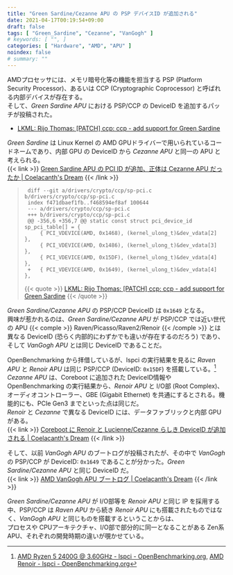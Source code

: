 ```yaml
---
title: "Green Sardine/Cezanne APU の PSP デバイスID が追加される"
date: 2021-04-17T00:19:54+09:00
draft: false
tags: [ "Green_Sardine", "Cezanne", "VanGogh" ]
# keywords: [ "", ]
categories: [ "Hardware", "AMD", "APU" ]
noindex: false
# summary: ""
---
```


AMDプロセッサには、メモリ暗号化等の機能を担当する PSP (Platform Security Processor)、あるいは CCP (Cryptographic Coprocessor) と呼ばれる内部デバイスが存在する。  
そして、*Green Sardine APU* における PSP/CCP の DeviceID を追加するパッチが投稿された。  

 * [LKML: Rijo Thomas: [PATCH] ccp: ccp - add support for Green Sardine](https://lkml.org/lkml/2021/4/16/273)

*Green Sardine* は Linux Kernel の AMD GPUドライバーで用いられているコードネームであり、内部 GPU の DeviceID から *Cezanne APU* と同一の APU と考えられる。  
{{< link >}} [Green Sardine APU の PCI ID が追加、正体は Cezanne APU だったか | Coelacanth's Dream](/posts/2021/01/14/green_sardine-pciid/) {{< /link >}}

 > 		diff --git a/drivers/crypto/ccp/sp-pci.c b/drivers/crypto/ccp/sp-pci.c
 > 		index f471dbaef1fb..f468594ef8af 100644
 > 		--- a/drivers/crypto/ccp/sp-pci.c
 > 		+++ b/drivers/crypto/ccp/sp-pci.c
 > 		@@ -356,6 +356,7 @@ static const struct pci_device_id sp_pci_table[] = {
 > 		 	{ PCI_VDEVICE(AMD, 0x1468), (kernel_ulong_t)&dev_vdata[2] },
 > 		 	{ PCI_VDEVICE(AMD, 0x1486), (kernel_ulong_t)&dev_vdata[3] },
 > 		 	{ PCI_VDEVICE(AMD, 0x15DF), (kernel_ulong_t)&dev_vdata[4] },
 > 		+	{ PCI_VDEVICE(AMD, 0x1649), (kernel_ulong_t)&dev_vdata[4] },
 >
 > {{< quote >}} [LKML: Rijo Thomas: [PATCH] ccp: ccp - add support for Green Sardine](https://lkml.org/lkml/2021/4/16/273) {{< /quote >}}

*Green Sardine/Cezanne APU* の PSP/CCP DeviceID は `0x1649` となる。  
興味が惹かれるのは、*Green Sardine/Cezanne APU* が PSP/CCP では近い世代の APU {{< comple >}} Raven/Picasso/Raven2/Renoir {{< /comple >}} とは異なる DeviceID (恐らく内部的にわずかでも違いが存在するのだろう) であり、そして *VanGogh APU* とは同じ DeviceID であることだ。  

OpenBenchmarking から拝借しているが、lspci の実行結果を見るに *Raven APU* と *Renoir APU* は同じ PSP/CCP (DeviceID: `0x15DF`) を搭載している。[^obm]  
*Cezanne APU* は、Coreboot に追加された DeviceID情報や OpenBenchmarking の実行結果から、*Renoir APU* と I/O部 (Root Complex)、オーディオコントローラー、GBE (Gigabit Ethernet) を共通にするとされる。機能的にも、PCIe Gen3 までといった点は同じだ。  
*Renoir* と *Cezanne* で異なる DeviceID には、データファブリックと内部 GPU がある。  
{{< link >}} [Coreboot に Renoir と Lucienne/Cezanne らしき DeviceID が追加される | Coelacanth's Dream](/posts/2020/11/19/rn-lcn-czn-coreboot-did/) {{< /link >}}

そして、以前 *VanGogh APU* のブートログが投稿されたが、その中で *VanGogh* の PSP/CCP が DeviceID: `0x1649` であることが分かった。*Green Sardine/Cezanne APU* と同じ DeviceID だ。  
{{< link >}} [AMD VanGogh APU ブートログ | Coelacanth's Dream](/posts/2021/03/17/vgh-bootlog/#pci_id) {{< /link >}}

*Green Sardine/Cezanne APU* が I/O部等を *Renoir APU* と同じ IP を採用する中、PSP/CCP は *Raven APU* から続き *Renoir APU* にも搭載されたものではなく、*VanGogh APU* と同じものを搭載するということからは、  
プロセスや CPUアーキテクチャ、I/O部で部分的に同一となることがある Zen系 APU、それぞれの開発時期の違いが覗かせている。  


[^obm]: [AMD Ryzen 5 2400G @ 3.60GHz - lspci - OpenBenchmarking.org](https://openbenchmarking.org/system/2007148-NI-ALEX6767474/AMD%20Ryzen%205%202400G%20@%203.60GHz/lspci), [AMD Renoir - lspci - OpenBenchmarking.org](https://openbenchmarking.org/system/2104156-HA-TEST6314648/AMD%20Renoir/lspci)
